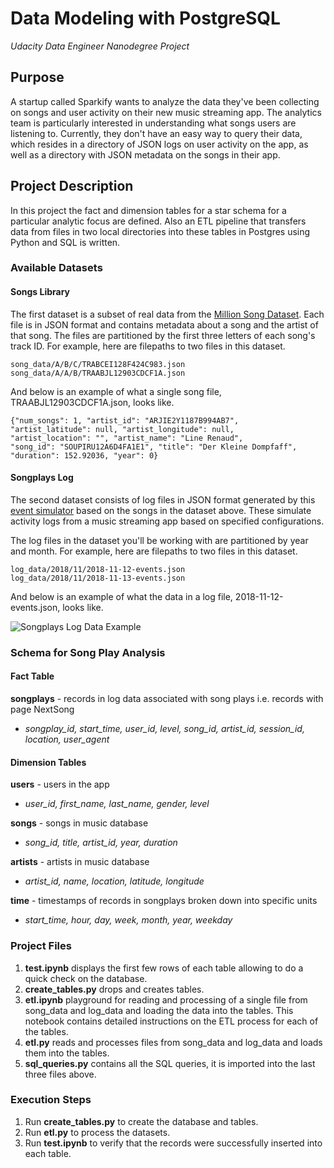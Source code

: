 # Data Modeling with PostgreSQL
_Udacity Data Engineer Nanodegree Project_

## Purpose

A startup called Sparkify wants to analyze the data they've been collecting on songs and user activity on their new music streaming app. The analytics team is particularly interested in understanding what songs users are listening to. Currently, they don't have an easy way to query their data, which resides in a directory of JSON logs on user activity on the app, as well as a directory with JSON metadata on the songs in their app.

## Project Description

In this project the fact and dimension tables for a star schema for a particular analytic focus are defined. Also an ETL pipeline that transfers data from files in two local directories into these tables in Postgres using Python and SQL is written.

### Available Datasets

#### Songs Library

The first dataset is a subset of real data from the [Million Song Dataset](https://labrosa.ee.columbia.edu/millionsong/). Each file is in JSON format and contains metadata about a song and the artist of that song. The files are partitioned by the first three letters of each song's track ID. For example, here are filepaths to two files in this dataset.

    song_data/A/B/C/TRABCEI128F424C983.json
    song_data/A/A/B/TRAABJL12903CDCF1A.json
    
And below is an example of what a single song file, TRAABJL12903CDCF1A.json, looks like.

    {"num_songs": 1, "artist_id": "ARJIE2Y1187B994AB7", 
    "artist_latitude": null, "artist_longitude": null, 
    "artist_location": "", "artist_name": "Line Renaud", 
    "song_id": "SOUPIRU12A6D4FA1E1", "title": "Der Kleine Dompfaff", 
    "duration": 152.92036, "year": 0}

#### Songplays Log

The second dataset consists of log files in JSON format generated by this [event simulator](https://github.com/Interana/eventsim) based on the songs in the dataset above. These simulate activity logs from a music streaming app based on specified configurations.

The log files in the dataset you'll be working with are partitioned by year and month. For example, here are filepaths to two files in this dataset.

    log_data/2018/11/2018-11-12-events.json
    log_data/2018/11/2018-11-13-events.json
    
And below is an example of what the data in a log file, 2018-11-12-events.json, looks like.

![Songplays Log Data Example](https://video.udacity-data.com/topher/2019/February/5c6c15e9_log-data/log-data.png)

### Schema for Song Play Analysis

#### Fact Table

__songplays__ - records in log data associated with song plays i.e. records with page NextSong
* _songplay_id, start_time, user_id, level, song_id, artist_id, session_id, location, user_agent_

#### Dimension Tables

__users__ - users in the app
* _user_id, first_name, last_name, gender, level_

__songs__ - songs in music database
* _song_id, title, artist_id, year, duration_

__artists__ - artists in music database
* _artist_id, name, location, latitude, longitude_

__time__ - timestamps of records in songplays broken down into specific units
* _start_time, hour, day, week, month, year, weekday_

### Project Files

1. __test.ipynb__ displays the first few rows of each table allowing to do a quick check on the database.
2. __create_tables.py__ drops and creates tables.
3. __etl.ipynb__ playground for reading and processing of a single file from song_data and log_data and loading the data into the tables. This notebook contains detailed instructions on the ETL process for each of the tables.
4. __etl.py__ reads and processes files from song_data and log_data and loads them into the tables.
5. __sql_queries.py__ contains all the SQL queries, it is imported into the last three files above.

### Execution Steps

1. Run __create_tables.py__ to create the database and tables.
2. Run __etl.py__ to process the datasets.
3. Run __test.ipynb__ to verify that the records were successfully inserted into each table.
